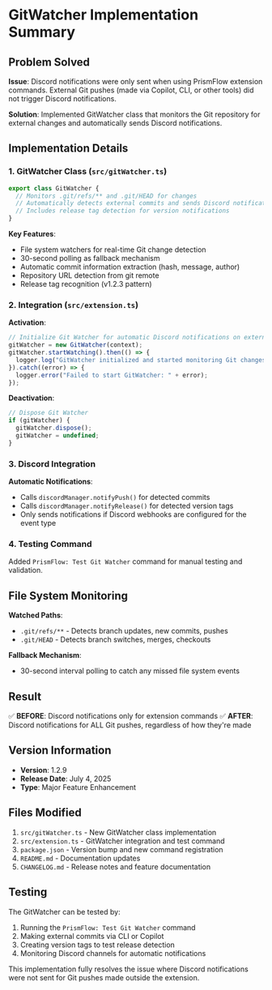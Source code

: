 # GitWatcher Implementation Summary

## Problem Solved

**Issue**: Discord notifications were only sent when using PrismFlow extension commands. External Git pushes (made via Copilot, CLI, or other tools) did not trigger Discord notifications.

**Solution**: Implemented GitWatcher class that monitors the Git repository for external changes and automatically sends Discord notifications.

## Implementation Details

### 1. GitWatcher Class (`src/gitWatcher.ts`)

```typescript
export class GitWatcher {
  // Monitors .git/refs/** and .git/HEAD for changes
  // Automatically detects external commits and sends Discord notifications
  // Includes release tag detection for version notifications
}
```

**Key Features**:
- File system watchers for real-time Git change detection
- 30-second polling as fallback mechanism
- Automatic commit information extraction (hash, message, author)
- Repository URL detection from git remote
- Release tag recognition (v1.2.3 pattern)

### 2. Integration (`src/extension.ts`)

**Activation**:
```typescript
// Initialize Git Watcher for automatic Discord notifications on external Git pushes
gitWatcher = new GitWatcher(context);
gitWatcher.startWatching().then(() => {
  logger.log("GitWatcher initialized and started monitoring Git changes");
}).catch((error) => {
  logger.error("Failed to start GitWatcher: " + error);
});
```

**Deactivation**:
```typescript
// Dispose Git Watcher
if (gitWatcher) {
  gitWatcher.dispose();
  gitWatcher = undefined;
}
```

### 3. Discord Integration

**Automatic Notifications**:
- Calls `discordManager.notifyPush()` for detected commits
- Calls `discordManager.notifyRelease()` for detected version tags
- Only sends notifications if Discord webhooks are configured for the event type

### 4. Testing Command

Added `PrismFlow: Test Git Watcher` command for manual testing and validation.

## File System Monitoring

**Watched Paths**:
- `.git/refs/**` - Detects branch updates, new commits, pushes
- `.git/HEAD` - Detects branch switches, merges, checkouts

**Fallback Mechanism**:
- 30-second interval polling to catch any missed file system events

## Result

✅ **BEFORE**: Discord notifications only for extension commands
✅ **AFTER**: Discord notifications for ALL Git pushes, regardless of how they're made

## Version Information

- **Version**: 1.2.9
- **Release Date**: July 4, 2025
- **Type**: Major Feature Enhancement

## Files Modified

1. `src/gitWatcher.ts` - New GitWatcher class implementation
2. `src/extension.ts` - GitWatcher integration and test command
3. `package.json` - Version bump and new command registration
4. `README.md` - Documentation updates
5. `CHANGELOG.md` - Release notes and feature documentation

## Testing

The GitWatcher can be tested by:
1. Running the `PrismFlow: Test Git Watcher` command
2. Making external commits via CLI or Copilot
3. Creating version tags to test release detection
4. Monitoring Discord channels for automatic notifications

This implementation fully resolves the issue where Discord notifications were not sent for Git pushes made outside the extension.
